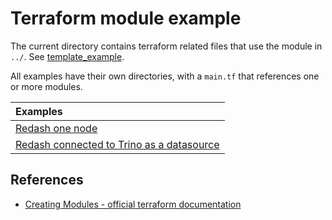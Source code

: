 # Terraform module example
The current directory contains terraform related files that use the module in `../`. See [template_example](../template_example/example/).

All examples have their own directories, with a `main.tf` that references one or more modules.

| Examples       |
| :------------- |
| [Redash one node](/redash_one_node) |
| [Redash connected to Trino as a datasource](/redash_trino_cluster) |

## References
- [Creating Modules - official terraform documentation](https://www.terraform.io/docs/modules/index.html)